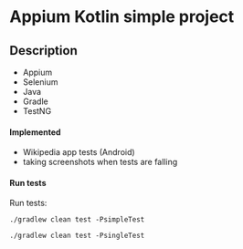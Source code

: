 # Appium Kotlin simple project
## Description
- Appium
- Selenium
- Java
- Gradle
- TestNG

#### Implemented
- Wikipedia app tests (Android)
- taking screenshots when tests are falling

#### Run tests
Run tests:
```
./gradlew clean test -PsimpleTest
```

```
./gradlew clean test -PsingleTest
```

